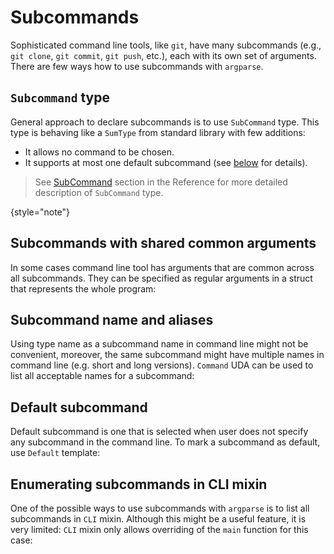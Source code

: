 # Subcommands

Sophisticated command line tools, like `git`, have many subcommands (e.g., `git clone`, `git commit`, `git push`, etc.),
each with its own set of arguments. There are few ways how to use subcommands with `argparse`.

## `Subcommand` type

General approach to declare subcommands is to use `SubCommand` type. This type is behaving like a `SumType` from standard library
with few additions:
- It allows no command to be chosen.
- It supports at most one default subcommand (see [below](#default-subcommand) for details).

> See [SubCommand](SubCommand.md) section in the Reference for more detailed description of `SubCommand` type.
>
{style="note"}

<code-block src="code_snippets/subcommands.d" lang="c++"/>

## Subcommands with shared common arguments

In some cases command line tool has arguments that are common across all subcommands. They can be specified as regular
arguments in a struct that represents the whole program:

<code-block src="code_snippets/subcommands_common_args.d" lang="c++"/>

## Subcommand name and aliases

Using type name as a subcommand name in command line might not be convenient, moreover, the same subcommand might have
multiple names in command line (e.g. short and long versions). `Command` UDA can be used to list all acceptable names for
a subcommand:

<code-block src="code_snippets/subcommands_names.d" lang="c++"/>

## Default subcommand

Default subcommand is one that is selected when user does not specify any subcommand in the command line.
To mark a subcommand as default, use `Default` template:

<code-block src="code_snippets/subcommands_default.d" lang="c++"/>

## Enumerating subcommands in CLI mixin

One of the possible ways to use subcommands with `argparse` is to list all subcommands in `CLI` mixin. Although this might
be a useful feature, it is very limited: `CLI` mixin only allows overriding of the `main` function for this case:

<code-block src="code_snippets/subcommands_enumerate.d" lang="c++"/>
